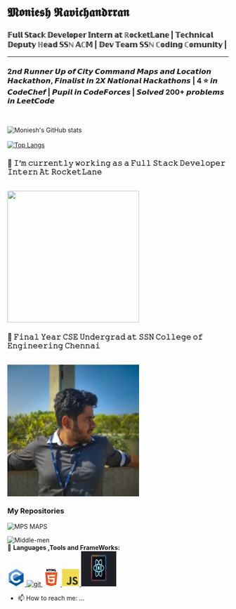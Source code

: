 # 𝕸𝖔𝖓𝖎𝖊𝖘𝖍 𝕽𝖆𝖛𝖎𝖈𝖍𝖆𝖓𝖉𝖗𝖗𝖆𝖓

<h3>
𝔽𝕦𝕝𝕝 𝕊𝕥𝕒𝕔𝕜 𝔻𝕖𝕧𝕖𝕝𝕠𝕡𝕖𝕣 𝕀𝕟𝕥𝕖𝕣𝕟 𝕒𝕥 ℝ𝕠𝕔𝕜𝕖𝕥𝕃𝕒𝕟𝕖 | 
𝕋𝕖𝕔𝕙𝕟𝕚𝕔𝕒𝕝 𝔻𝕖𝕡𝕦𝕥𝕪 ℍ𝕖𝕒𝕕 𝕊𝕊ℕ 𝔸ℂ𝕄 |
𝔻𝕖𝕧 𝕋𝕖𝕒𝕞 𝕊𝕊ℕ ℂ𝕠𝕕𝕚𝕟𝕘 ℂ𝕠𝕞𝕦𝕟𝕚𝕥𝕪 |</h3>
<hr>
<h3>2𝙣𝙙 𝙍𝙪𝙣𝙣𝙚𝙧 𝙐𝙥 𝙤𝙛 𝘾𝙞𝙩𝙮 𝘾𝙤𝙢𝙢𝙖𝙣𝙙 𝙈𝙖𝙥𝙨 𝙖𝙣𝙙 𝙇𝙤𝙘𝙖𝙩𝙞𝙤𝙣 𝙃𝙖𝙘𝙠𝙖𝙩𝙝𝙤𝙣, 𝙁𝙞𝙣𝙖𝙡𝙞𝙨𝙩 𝙞𝙣 2𝙓 𝙉𝙖𝙩𝙞𝙤𝙣𝙖𝙡 𝙃𝙖𝙘𝙠𝙖𝙩𝙝𝙤𝙣𝙨 | 4 ⭐ 𝙞𝙣 𝘾𝙤𝙙𝙚𝘾𝙝𝙚𝙛  | 𝙋𝙪𝙥𝙞𝙡 𝙞𝙣 𝘾𝙤𝙙𝙚𝙁𝙤𝙧𝙘𝙚𝙨 | 𝙎𝙤𝙡𝙫𝙚𝙙 200+ 𝙥𝙧𝙤𝙗𝙡𝙚𝙢𝙨 𝙞𝙣 𝙇𝙚𝙚𝙩𝘾𝙤𝙙𝙚</h3>

<br />

![Moniesh's GitHub stats](https://github-readme-stats.vercel.app/api?username=monieshravichandrran&show_icons=true&theme=radical)
<br /><br />
[![Top Langs](https://github-readme-stats.vercel.app/api/top-langs/?username=monieshravichandrran&layout=compact)](https://github.com/anuraghazra/github-readme-stats)

<h3>🔭 𝙸’𝚖 𝚌𝚞𝚛𝚛𝚎𝚗𝚝𝚕𝚢 𝚠𝚘𝚛𝚔𝚒𝚗𝚐 𝚊𝚜 𝚊 𝙵𝚞𝚕𝚕 𝚂𝚝𝚊𝚌𝚔 𝙳𝚎𝚟𝚎𝚕𝚘𝚙𝚎𝚛 𝙸𝚗𝚝𝚎𝚛𝚗 𝙰𝚝 𝚁𝚘𝚌𝚔𝚎𝚝𝙻𝚊𝚗𝚎</h3>
<br />
<img align="center" src="https://yt3.ggpht.com/ytc/AKedOLQZlNQqTwgU8uQNB44lB7K55G0XQkmlB6xZx6SI=s900-c-k-c0x00ffffff-no-rj" width=300 height=300/>
<h3>🌱 𝙵𝚒𝚗𝚊𝚕 𝚈𝚎𝚊𝚛 𝙲𝚂𝙴 𝚄𝚗𝚍𝚎𝚛𝚐𝚛𝚊𝚍 𝚊𝚝 𝚂𝚂𝙽 𝙲𝚘𝚕𝚕𝚎𝚐𝚎 𝚘𝚏 𝙴𝚗𝚐𝚒𝚗𝚎𝚎𝚛𝚒𝚗𝚐 𝙲𝚑𝚎𝚗𝚗𝚊𝚒</h3>
<br />
<img align="center" src="./ssn.jpeg" width=300 height=300/>
<br />
<h3>My Repositories</h3>
<span>
  
![MPS MAPS](https://github-readme-stats.vercel.app/api/pin/?username=monieshravichandrran&repo=MPS-MAPS)

![Middle-men](https://github-readme-stats.vercel.app/api/pin/?username=monieshravichandrran&repo=middle-men)
</span>
<br />
👯 <b>Languages ,Tools and FrameWorks:</b><br/>
<a href="https://www.cprogramming.com/" target="_blank"> <img src="https://raw.githubusercontent.com/devicons/devicon/master/icons/c/c-original.svg" alt="c" width="40" height="40"/> </a> <a href="https://git-scm.com/" target="_blank"> <img src="https://www.vectorlogo.zone/logos/git-scm/git-scm-icon.svg" alt="git" width="40" height="40"/> </a> <a href="https://www.w3.org/html/" target="_blank"> <img src="https://raw.githubusercontent.com/devicons/devicon/master/icons/html5/html5-original-wordmark.svg" alt="html5" width="40" height="40"/> </a> <a href="https://developer.mozilla.org/en-US/docs/Web/JavaScript" target="_blank"> <img src="https://raw.githubusercontent.com/devicons/devicon/master/icons/javascript/javascript-original.svg" alt="javascript" width="40" height="40"/> </a>
<a href="https://reactjs.org/" target="_blank"> <img src="./react.svg" alt="react" width="80" height="80"/> </a>
<br>

- 📫 How to reach me: ...
